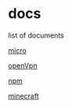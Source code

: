 # docs

list of documents

[micro](https://github.com/zyedidia/micro#installation)

[openVpn](https://torguard.net/knowledgebase.php?action=displayarticle&id=53)

[npm](https://phoenixnap.com/kb/update-node-js-version)

[minecraft](https://www.vultr.com/docs/install-a-minecraft-server-on-debian-10)
